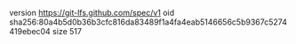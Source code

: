 version https://git-lfs.github.com/spec/v1
oid sha256:80a4b5d0b36b3cfc816da83489f1a4fa4eab5146656c5b9367c5274419ebec04
size 517
